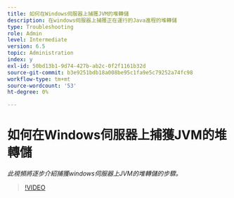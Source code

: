```yaml
---
title: 如何在Windows伺服器上捕獲JVM的堆轉儲
description: 在windows伺服器上捕獲正在運行的Java進程的堆轉儲
type: Troubleshooting
role: Admin
level: Intermediate
version: 6.5
topic: Administration
index: y
exl-id: 50bd13b1-9d74-427b-ab2c-0f2f1161b32d
source-git-commit: b3e9251bdb18a008be95c1fa9e5c79252a74fc98
workflow-type: tm+mt
source-wordcount: '53'
ht-degree: 0%

---
```


# 如何在Windows伺服器上捕獲JVM的堆轉儲

*此視頻將逐步介紹捕獲windows伺服器上JVM的堆轉儲的步驟。*

>[!VIDEO](https://video.tv.adobe.com/v/335490?quality=12&learn=on)
